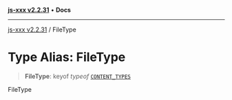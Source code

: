 [**js-xxx v2.2.31**](../README.md) • **Docs**

***

[js-xxx v2.2.31](../README.md) / FileType

# Type Alias: FileType

> **FileType**: keyof *typeof* [`CONTENT_TYPES`](../variables/CONTENT_TYPES.md)

FileType
